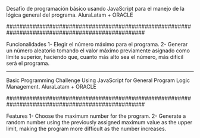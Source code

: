 Desafío de programación básico usando JavaScript para el manejo de la lógica general del programa. AluraLatam + ORACLE

##################################################################################################

Funcionalidades
1- Elegir el número máximo para el programa.
2- Generar un número aleatorio tomando el valor máximo previamente asignado como límite superior, haciendo que, cuanto más alto sea el número, más difícil será el programa.

-------------------------------------------------------------------------------------------------------------------------------------------------------------------------------------

Basic Programming Challenge Using JavaScript for General Program Logic Management. AluraLatam + ORACLE

##################################################################################################

Features
1- Choose the maximum number for the program.
2- Generate a random number using the previously assigned maximum value as the upper limit, making the program more difficult as the number increases.
